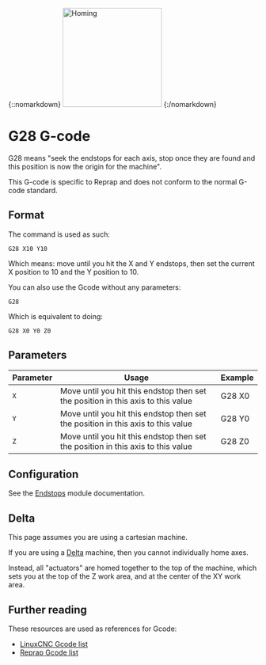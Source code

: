 {::nomarkdown}
<img src="images/3d-printer-homing.png" alt="Homing" width=200 height=200>
{:/nomarkdown}
# G28 G-code

G28 means "seek the endstops for each axis, stop once they are found and this position is now the origin for the machine".

This G-code is specific to Reprap and does not conform to the normal G-code standard.

## Format

The command is used as such:

```plaintext
G28 X10 Y10
```

Which means: move until you hit the X and Y endstops, then set the current X position to 10 and the Y position to 10.

You can also use the Gcode without any parameters:

```plaintext
G28
```

Which is equivalent to doing:

```plaintext
G28 X0 Y0 Z0
```

## Parameters

| Parameter | Usage | Example |
| --------- | ----- | ------- |
| `X` | Move until you hit this endstop then set the position in this axis to this value | G28 X0 |
| `Y` | Move until you hit this endstop then set the position in this axis to this value | G28 Y0 |
| `Z` | Move until you hit this endstop then set the position in this axis to this value | G28 Z0 |

## Configuration

See the [Endstops](endstops) module documentation.

## Delta

This page assumes you are using a cartesian machine.

If you are using a [Delta](delta) machine, then you cannot individually home axes.

Instead, all "actuators" are homed together to the top of the machine, which sets you at the top of the Z work area, and at the center of the XY work area.

## Further reading

These resources are used as references for Gcode:
* [LinuxCNC Gcode list](http://linuxcnc.org/docs/html/gcode.html)
* [Reprap Gcode list](http://reprap.org/wiki/G-code)
